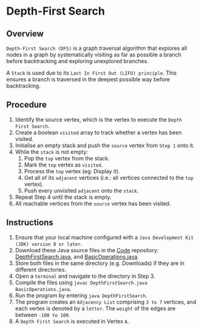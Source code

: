 # Depth-First Search

## Overview
`Depth-First Search (DFS)`
is a graph traversal algorithm
that explores all nodes in a graph by systematically visiting as far as possible a branch before backtracking
and exploring unexplored branches.

A `Stack` is used due to its `Last In First Out (LIFO) principle`.
This ensures a branch is traversed in the deepest possible way before backtracking.

## Procedure
1. Identify the source vertex, which is the vertex to execute the `Depth First Search`. 
2. Create a boolean `visited` array to track whether a vertex has been visited.
3. Initialise an empty stack and push the `source` vertex from `Step 1` onto it.
4. While the `stack` is not empty:
   1. Pop the `top` vertex from the stack.
   2. Mark the `top` vertex as `visited`.
   3. Process the `top` vertex (eg: Display it).
   4. Get all of its `adjacent` vertices (i.e.: all vertices connected to the `top` vertex).
   5. Push every unvisited `adjacent` onto the `stack`.
5. Repeat Step 4 until the stack is empty.
6. All reachable vertices from the `source` vertex has been visited.

## Instructions
1. Ensure that your local machine configured with a `Java Development Kit (JDK) version 8 or later`.
2. Download these Java source files in the [Code](https://github.com/shumarb/code/tree/main) repository: [DepthFirstSearch.java](https://github.com/shumarb/code/blob/main/data-structures/DepthFirstSearch.java), and [BasicOperations.java](https://github.com/shumarb/code/tree/main/BasicOperations.java).
3. Store both files in the same directory (e.g. Downloads) if they are in different directories.
4. Open a `terminal` and navigate to the directory in Step 3.
5. Compile the files using `javac DepthFirstSearch.java BasicOperations.java`.
6. Run the program by entering `java DepthFirstSearch`.
7. The program creates an `Adjacency List` comprising `3 to 7` vertices, and each vertex is denoted by a `letter`. The `weight` of the edges are between `-100 to 100`.
8. A `Depth First Search` is executed in Vertex `A`.
